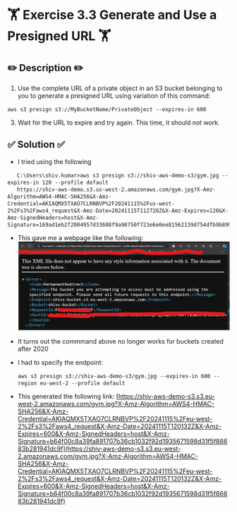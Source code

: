 # 🏋️ Exercise 3.3 Generate and Use a Presigned URL 🏋️

## ✏️ Description ✏️
1. Use the complete URL of a private object in an S3 bucket belonging to you to generate a presigned URL using variation of this command:
```
aws s3 presign s3://MyBucketName/PrivateObject --expires-in 600
```
3. Wait for the URL to expire and try again. This time, it should not work.
   
## ✅ Solution ✅

* I tried using the following 
```
   C:\Users\shiv.kumar>aws s3 presign s3://shiv-aws-demo-s3/gym.jpg --expires-in 120 --profile default
   https://shiv-aws-demo.s3.us-west-2.amazonaws.com/gym.jpg?X-Amz-Algorithm=AWS4-HMAC-SHA256&X-Amz-Credential=AKIAQMX5TXAO7CLRNBVP%2F20241115%2Fus-west-2%2Fs3%2Faws4_request&X-Amz-Date=20241115T112726Z&X-Amz-Expires=120&X-Amz-SignedHeaders=host&X-Amz-Signature=169ad1eb2f2004957d33688f9a90750f723e6e0ee81562139d754dfb9b8996f3
   ```

* This gave me a webpage like the following:
![](../screenshots/2024-11-15-12-07-47.png)

* It turns out the  commmand above no longer works for buckets created after 2020
* I had to specify the endpoint:
   ```
   aws s3 presign s3://shiv-aws-demo-s3/gym.jpg --expires-in 600 --region eu-west-2 --profile default
   ```
* This generated the following link: [https://shiv-aws-demo-s3.s3.eu-west-2.amazonaws.com/gym.jpg?X-Amz-Algorithm=AWS4-HMAC-SHA256&X-Amz-Credential=AKIAQMX5TXAO7CLRNBVP%2F20241115%2Feu-west-2%2Fs3%2Faws4_request&X-Amz-Date=20241115T120132Z&X-Amz-Expires=600&X-Amz-SignedHeaders=host&X-Amz-Signature=b64f00c8a39fa891707b36cb1032f92d1935671598d31f5f86683b281941dc9f](https://shiv-aws-demo-s3.s3.eu-west-2.amazonaws.com/gym.jpg?X-Amz-Algorithm=AWS4-HMAC-SHA256&X-Amz-Credential=AKIAQMX5TXAO7CLRNBVP%2F20241115%2Feu-west-2%2Fs3%2Faws4_request&X-Amz-Date=20241115T120132Z&X-Amz-Expires=600&X-Amz-SignedHeaders=host&X-Amz-Signature=b64f00c8a39fa891707b36cb1032f92d1935671598d31f5f86683b281941dc9f)
<br>
